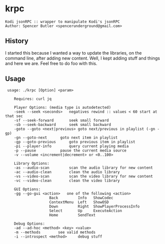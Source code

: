 # krpc
    Kodi jsonRPC :: wrapper to manipulate Kodi's jsonRPC
    Author: Spencer Butler <spencerunderground@gmail.com>

## History
I started this because I wanted a way to update the libraries, on the command line, after adding new content.
Well, I kept adding stuff and things and here we are. Feel free to do foo with this.

## Usage

     usage: ./krpc [Option] <param>
     
        Requires: curl jq
     
        Player Options: (media type is autodetected)
        -seek --seek <seconds>	 negatives rewind :: values < 60 start at that sec
        -sf --seek-forward		 seek small forward
        -sb --seek-backward		 seek small backward
        -goto --goto <next|previous> goto next/previous in playlist (-gn -gp)
        -gn --goto-next		 goto next item in playlist
        -gp --goto-previous		 goto previous item in playlist
        -pi --player-info		 query current playing media
        -p --pause			 pause the current media source
        -v --volume <increment|decrement> or <0..100>
     
        Library Options:
        -as --audio-scan		 scan the audio library for new content
        -ac --audio-clean		 clean the audio library
        -vs --video-scan		 scan the video library for new content
        -vc --video-clean		 clean the video library
     
        GUI Options:
        -gg --go-gui <action>	one of the following <action>
        				Back         Info   ShowCodec
        				ContextMenu  Left   ShowOSD
        				Down         Right  ShowPlayerProcessInfo
        				Select       Up     ExecuteAction
        				Home         SendText
     
        Debug Options:
        -ad --ad-hoc <method> <key> <value>
        -m --methods		see valid methods
        -i --introspect <method>	 debug stuff
